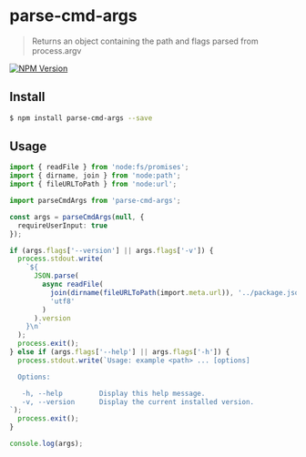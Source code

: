 # parse-cmd-args

> Returns an object containing the path and flags parsed from process.argv

[![NPM Version](http://img.shields.io/npm/v/parse-cmd-args.svg?style=flat)](https://www.npmjs.org/package/parse-cmd-args)

## Install

```bash
$ npm install parse-cmd-args --save
```

## Usage

```typescript
import { readFile } from 'node:fs/promises';
import { dirname, join } from 'node:path';
import { fileURLToPath } from 'node:url';

import parseCmdArgs from 'parse-cmd-args';

const args = parseCmdArgs(null, {
  requireUserInput: true
});

if (args.flags['--version'] || args.flags['-v']) {
  process.stdout.write(
    `${
      JSON.parse(
        async readFile(
          join(dirname(fileURLToPath(import.meta.url)), '../package.json'),
          'utf8'
        )
      ).version
    }\n`
  );
  process.exit();
} else if (args.flags['--help'] || args.flags['-h']) {
  process.stdout.write(`Usage: example <path> ... [options]

  Options:

   -h, --help         Display this help message.
   -v, --version      Display the current installed version.
`);
  process.exit();
}

console.log(args);
```
